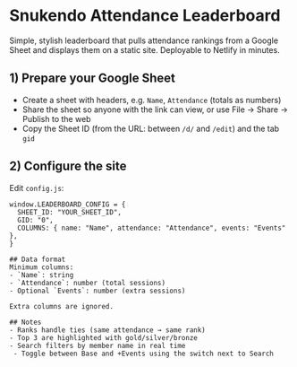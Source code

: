 # Snukendo Attendance Leaderboard

Simple, stylish leaderboard that pulls attendance rankings from a Google Sheet and displays them on a static site. Deployable to Netlify in minutes.

## 1) Prepare your Google Sheet
- Create a sheet with headers, e.g. `Name`, `Attendance` (totals as numbers)
- Share the sheet so anyone with the link can view, or use File → Share → Publish to the web
- Copy the Sheet ID (from the URL: between `/d/` and `/edit`) and the tab `gid`

## 2) Configure the site
Edit `config.js`:

```
window.LEADERBOARD_CONFIG = {
  SHEET_ID: "YOUR_SHEET_ID",
  GID: "0",
  COLUMNS: { name: "Name", attendance: "Attendance", events: "Events" },
}

## Data format
Minimum columns:
- `Name`: string
- `Attendance`: number (total sessions)
- Optional `Events`: number (extra sessions)

Extra columns are ignored.

## Notes
- Ranks handle ties (same attendance → same rank)
- Top 3 are highlighted with gold/silver/bronze
- Search filters by member name in real time
 - Toggle between Base and +Events using the switch next to Search

